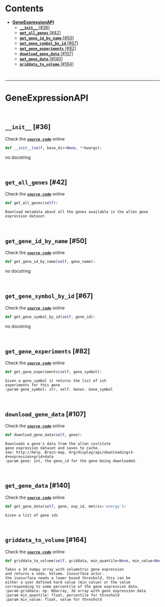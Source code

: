 



Contents
========

* [**GeneExpressionAPI**](#geneexpressionapi)
	* [**`__init__`**  [#36]](#__init__--36)
	* [**`get_all_genes`**  [#42]](#get_all_genes--42)
	* [**`get_gene_id_by_name`**  [#50]](#get_gene_id_by_name--50)
	* [**`get_gene_symbol_by_id`**  [#67]](#get_gene_symbol_by_id--67)
	* [**`get_gene_experiments`**  [#82]](#get_gene_experiments--82)
	* [**`download_gene_data`**  [#107]](#download_gene_data--107)
	* [**`get_gene_data`**  [#140]](#get_gene_data--140)
	* [**`griddata_to_volume`**  [#164]](#griddata_to_volume--164)


&nbsp;

--------
# **GeneExpressionAPI**




&nbsp;
## **`__init__`**  [#36]
  
Check the [***``source code``***](https://github.com/BrancoLab/BrainRender/tree/brainglobeintegration/blob/master/brainrender/gene_expression/api.py#L36) online

```python
def __init__(self, base_dir=None, **kwargs):
```  


no docstring

&nbsp;
## **`get_all_genes`**  [#42]
  
Check the [***``source code``***](https://github.com/BrancoLab/BrainRender/tree/brainglobeintegration/blob/master/brainrender/gene_expression/api.py#L42) online

```python
def get_all_genes(self):
```  


```text
Download metadata about all the genes available in the allen gene expression dataset

```

&nbsp;
## **`get_gene_id_by_name`**  [#50]
  
Check the [***``source code``***](https://github.com/BrancoLab/BrainRender/tree/brainglobeintegration/blob/master/brainrender/gene_expression/api.py#L50) online

```python
def get_gene_id_by_name(self, gene_name):
```  


no docstring

&nbsp;
## **`get_gene_symbol_by_id`**  [#67]
  
Check the [***``source code``***](https://github.com/BrancoLab/BrainRender/tree/brainglobeintegration/blob/master/brainrender/gene_expression/api.py#L67) online

```python
def get_gene_symbol_by_id(self, gene_id):
```  


no docstring

&nbsp;
## **`get_gene_experiments`**  [#82]
  
Check the [***``source code``***](https://github.com/BrancoLab/BrainRender/tree/brainglobeintegration/blob/master/brainrender/gene_expression/api.py#L82) online

```python
def get_gene_experiments(self, gene_symbol):
```  


```text
Given a gene_symbol it returns the list of ish
experiments for this gene
:param gene_symbol: str, self. Genes. Gene_symbol

```

&nbsp;
## **`download_gene_data`**  [#107]
  
Check the [***``source code``***](https://github.com/BrancoLab/BrainRender/tree/brainglobeintegration/blob/master/brainrender/gene_expression/api.py#L107) online

```python
def download_gene_data(self, gene):
```  


```text
Downloads a gene's data from the allen institute 
gene expression dataset and saves to cache.  
see: http://help. Brain-map. Org/display/api/downloading+3-d+expression+grid+data
:param gene: int, the gene_id for the gene being downloaded. 

```

&nbsp;
## **`get_gene_data`**  [#140]
  
Check the [***``source code``***](https://github.com/BrancoLab/BrainRender/tree/brainglobeintegration/blob/master/brainrender/gene_expression/api.py#L140) online

```python
def get_gene_data(self, gene, exp_id, metric='energy'):
```  


```text
Given a list of gene ids

```

&nbsp;
## **`griddata_to_volume`**  [#164]
  
Check the [***``source code``***](https://github.com/BrancoLab/BrainRender/tree/brainglobeintegration/blob/master/brainrender/gene_expression/api.py#L164) online

```python
def griddata_to_volume(self, griddata, min_quantile=None, min_value=None, **kwargs):
```  


```text
Takes a 3d numpy array with volumetric gene expression
and returns a vedo. Volume. Isosurface actor. 
the isosurface needs a lower bound threshold, this can be
either a user defined hard value (min_value) or the value
corresponding to some percentile of the gene expression data. 
:param griddata: np. Ndarray, 3d array with gene expression data
:param min_quantile: float, percentile for threshold
:param min_value: float, value for threshold

```
